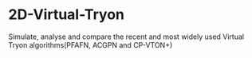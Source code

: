 # 2D-Virtual-Tryon
Simulate, analyse and compare the recent and most widely used Virtual Tryon algorithms(PFAFN, ACGPN and CP-VTON+)

